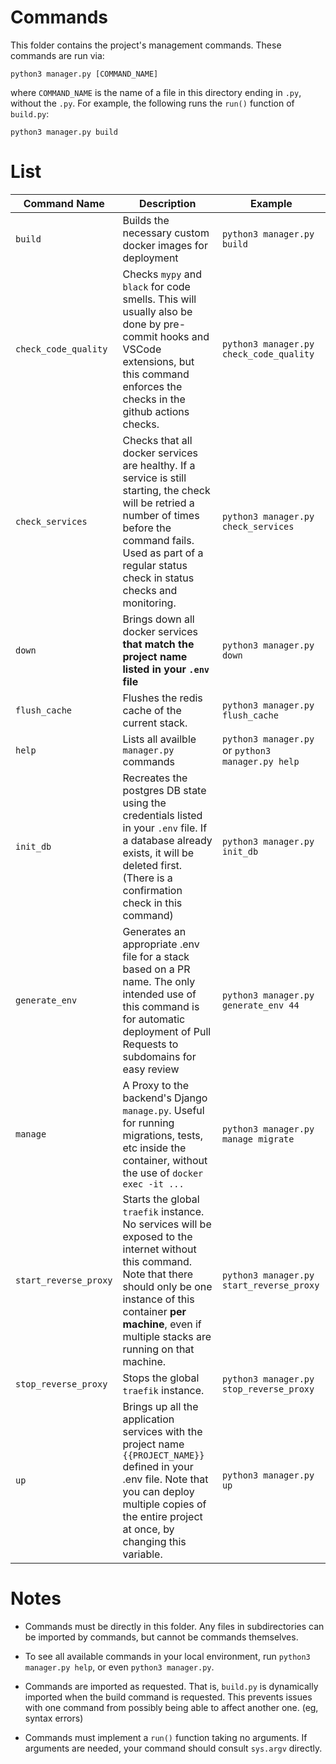 # Commands

This folder contains the project's management commands. These commands are run via:

    python3 manager.py [COMMAND_NAME]

where `COMMAND_NAME` is the name of a file in this directory ending in `.py`, without the `.py`. For example, the following runs the `run()` function of `build.py`:

    python3 manager.py build

# List
|Command Name|Description|Example|
|------------|-----------|-------|
|`build`|Builds the necessary custom docker images for deployment| `python3 manager.py build`|
|`check_code_quality`|Checks `mypy` and `black` for code smells. This will usually also be done by pre-commit hooks and VSCode extensions, but this command enforces the checks in the github actions checks.| `python3 manager.py check_code_quality`|
|`check_services`| Checks that all docker services are healthy. If a service is still starting, the check will be retried a number of times before the command fails. Used as part of a regular status check in status checks and monitoring. | `python3 manager.py check_services`|
|`down`| Brings down all docker services **that match the project name listed in your `.env` file**| `python3 manager.py down`|
|`flush_cache`| Flushes the redis cache of the current stack. | `python3 manager.py flush_cache`|
|`help`|Lists all availble `manager.py` commands|`python3 manager.py` or `python3 manager.py help`|
|`init_db`|Recreates the postgres DB state using the credentials listed in your `.env` file. If a database already exists, it will be deleted first. (There is a confirmation check in this command)| `python3 manager.py init_db`|
|`generate_env`| Generates an appropriate .env file for a stack based on a PR name. The only intended use of this command is for automatic deployment of Pull Requests to subdomains for easy review | `python3 manager.py generate_env 44`|
|`manage`|A Proxy to the backend's Django `manage.py`. Useful for running migrations, tests, etc inside the container, without the use of `docker exec -it ...`| `python3 manager.py manage migrate`|
|`start_reverse_proxy`|Starts the global `traefik` instance. No services will be exposed to the internet without this command. Note that there should only be one instance of this container **per machine**, even if multiple stacks are running on that machine.| `python3 manager.py start_reverse_proxy`|
|`stop_reverse_proxy`|Stops the global `traefik` instance.|`python3 manager.py stop_reverse_proxy`|
|`up`|Brings up all the application services with the project name `{{PROJECT_NAME}}` defined in your .env file. Note that you can deploy multiple copies of the entire project at once, by changing this variable.| `python3 manager.py up`|

# Notes

- Commands must be directly in this folder. Any files in subdirectories can be imported by commands, but cannot be commands themselves.

- To see all available commands in your local environment, run `python3 manager.py help`, or even `python3 manager.py`.

- Commands are imported as requested. That is, `build.py` is dynamically imported when the build command is requested. This prevents issues with one command from possibly being able to affect another one. (eg, syntax errors)

- Commands must implement a `run()` function taking no arguments. If arguments are needed, your command should consult `sys.argv` directly.
